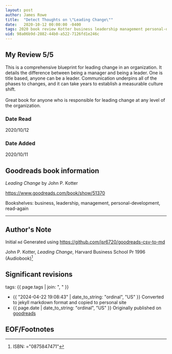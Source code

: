 ```yaml
---
layout: post
author: James Rowe
title:  "Detect Thoughts on \"Leading Change\""
date:   2020-10-12 00:00:00 -0400
tags: 2020 book review Kotter business leadership management personal-development read-again
uid: 98a06b9d-2882-44b0-a522-7126fd1e246c
---
```


<!-- highly dependent on how you personally use jekyll templates, and how you want this to show up -->
<!-- escape any jekyll keys with double brackets -->

## My Review 5/5

This is a comprehensive blueprint for leading change in an organization. It details the difference between being a manager and being a leader. One is title based, anyone can be a leader. Communication underpins all of the phases to changes, and it can take years to establish a measurable culture shift.<br/><br/>Great book for anyone who is responsible for leading change at any level of the organization.

### Date Read
2020/10/12

### Date Added
2020/10/11

## Goodreads book information

*Leading Change* by John P. Kotter

https://www.goodreads.com/book/show/51370

Bookshelves: business, leadership, management, personal-development, read-again

---

## Author's Note

Initial `md` Generated using https://github.com/jsr6720/goodreads-csv-to-md

John P. Kotter, *Leading Change*,  Harvard Business School Pr 1996 (Audiobook)[^1]

## Significant revisions

tags: {{ page.tags | join: ", " }} <!-- todo move this somewhere -->

- {{ "2024-04-22 19:08:43" | date_to_string: "ordinal", "US" }} Converted to jekyll markdown format and copied to personal site
- {{ page.date | date_to_string: "ordinal", "US" }} Originally published on [goodreads](https://www.goodreads.com)

## EOF/Footnotes

[^1]: ISBN: ="0875847471"